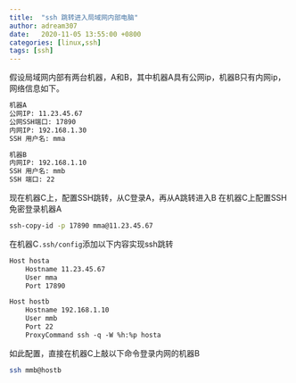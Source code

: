 ```yaml
---
title:  "ssh 跳转进入局域网内部电脑"
author: adream307
date:   2020-11-05 13:55:00 +0800
categories: [linux,ssh]
tags: [ssh]
---
```


假设局域网内部有两台机器，A和B，其中机器A具有公网ip，机器B只有内网ip，网络信息如下。
```txt
机器A
公网IP: 11.23.45.67
公网SSH端口: 17890
内网IP: 192.168.1.30
SSH 用户名: mma

机器B
内网IP: 192.168.1.10
SSH 用户名: mmb
SSH 端口: 22
```

现在机器C上，配置SSH跳转，从C登录A，再从A跳转进入B
在机器C上配置SSH免密登录机器A
```bash
ssh-copy-id -p 17890 mma@11.23.45.67
```

在机器C`.ssh/config`添加以下内容实现ssh跳转
```txt
Host hosta
    Hostname 11.23.45.67
    User mma
    Port 17890

Host hostb
    Hostname 192.168.1.10
    User mmb
    Port 22
    ProxyCommand ssh -q -W %h:%p hosta
```

如此配置，直接在机器C上敲以下命令登录内网的机器B
```bash
ssh mmb@hostb
```

